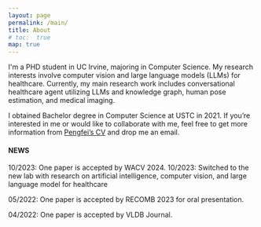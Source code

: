 ```yaml
---
layout: page
permalink: /main/
title: About
# toc:  true
map: true
---
```


I'm a PHD student in UC Irvine, majoring in Computer Science. My research interests involve computer vision and large language models (LLMs) for healthcare. Currently, my main research work includes conversational healthcare agent utilizing LLMs and knowledge graph, human pose estimation, and medical imaging.

I obtained Bachelor degree in Computer Science at USTC in 2021. If you’re interested in me or would like to collaborate with me, feel free to get more information from [Pengfei’s CV](files/CV_intern.pdf) and drop me an email.


#### NEWS 

10/2023: One paper is accepted by WACV 2024.
10/2023: Switched to the new lab with research on artificial intelligence, computer vision, and large language model for healthcare

05/2022: One paper is accepted by RECOMB 2023 for oral presentation.

04/2022: One paper is accepted by VLDB Journal.


<!-- ##### Website Introduction

My scientific experiences are recorded in [research](https://zpf0117b.github.io/PengfeiZhang.github.io/research/) and [publications](https://zpf0117b.github.io/PengfeiZhang.github.io/publications/).  -->


<!-- <embed src="http://files2.17173.com/__flash/2011/10/21/honehone_clock_tr.swf"> -->

